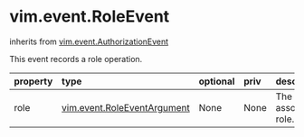 vim.event.RoleEvent
===================
inherits from [vim.event.AuthorizationEvent](docs/vim.event.AuthorizationEvent.md)


This event records a role operation.

| property | type | optional | priv | desc |
|:---------|:-----|:---------|:-----|:-----|
| role | [vim.event.RoleEventArgument](vim.event.RoleEventArgument.md "vim.event.RoleEventArgument") | None | None | The associated role. |


